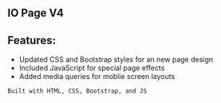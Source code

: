 ## IO Page V4

## Features:
* Updated CSS and Bootstrap styles for an new page design
* Included JavaScript for special page effects
* Added media queries for moblie screen layouts

```Built with HTML, CSS, Bootstrap, and JS```

